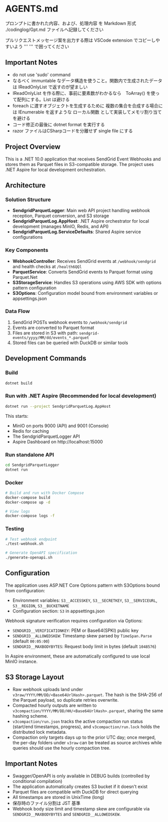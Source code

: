 # AGENTS.md

プロンプトに書かれた内容、および、処理内容 を Markdown 形式 ./codinglog/Gpt<yyyyMMddHHmm>.md ファイルへ記録してください

プルリクエストメッセージ案を出力する際は VSCode extension でコピーしやすいよう ''' ''' で囲ってください

## Important Notes

- do not use 'sudo' command
- なるべく immuntable なデータ構造を使うこと。関数内で生成されたデータは IReadOnlyList<T> で返すのが望ましい
- IReadOnlyList<T> を作る際に、事前に要素数がわかるなら　ToArray() を使って配列にする。List<T> は避ける
- foreach に渡すオブジェクトを生成するために 複数の集合を合成する場合には IEnumerable<T> を返すような ローカル関数 として実装してメモリ割り当てを避ける
- コード修正の最後に dotnet format を実行する
- razor ファイルはCSharpコードを分離せず single file にする

## Project Overview

This is a .NET 10.0 application that receives SendGrid Event Webhooks and stores them as Parquet files in S3-compatible storage. The project uses .NET Aspire for local development orchestration.

## Architecture

### Solution Structure
- **SendgridParquetLogger**: Main web API project handling webhook reception, Parquet conversion, and S3 storage
- **SendgridParquetLog.AppHost**: .NET Aspire orchestrator for local development (manages MinIO, Redis, and API)
- **SendgridParquetLog.ServiceDefaults**: Shared Aspire service configurations

### Key Components
- **WebhookController**: Receives SendGrid events at `/webhook/sendgrid` and health checks at `/health6QQl`
- **ParquetService**: Converts SendGrid events to Parquet format using Parquet.Net
- **S3StorageService**: Handles S3 operations using AWS SDK with options pattern configuration
- **S3Options**: Configuration model bound from environment variables or appsettings.json

### Data Flow
1. SendGrid POSTs webhook events to `/webhook/sendgrid`
2. Events are converted to Parquet format
3. Files are stored in S3 with path: `sendgrid-events/yyyy/MM/dd/events_*.parquet`
4. Stored files can be queried with DuckDB or similar tools

## Development Commands

### Build
```bash
dotnet build
```

### Run with .NET Aspire (Recommended for local development)
```bash
dotnet run --project SendgridParquetLog.AppHost
```
This starts:
- MinIO on ports 9000 (API) and 9001 (Console)
- Redis for caching
- The SendgridParquetLogger API
- Aspire Dashboard on http://localhost:15000

### Run standalone API
```bash
cd SendgridParquetLogger
dotnet run
```

### Docker
```bash
# Build and run with Docker Compose
docker-compose build
docker-compose up -d

# View logs
docker-compose logs -f
```

### Testing
```bash
# Test webhook endpoint
./test-webhook.sh

# Generate OpenAPI specification
./generate-openapi.sh
```

## Configuration

The application uses ASP.NET Core Options pattern with S3Options bound from configuration:
- Environment variables: `S3__ACCESSKEY`, `S3__SECRETKEY`, `S3__SERVICEURL`, `S3__REGION`, `S3__BUCKETNAME`
- Configuration section: `S3` in appsettings.json

Webhook signature verification requires configuration via Options:
- `SENDGRID__VERIFICATIONKEY`: PEM or Base64(SPKI) public key
- `SENDGRID__ALLOWEDSKEW`: Timestamp skew parsed by `TimeSpan.Parse` (default `00:05:00`)
- `SENDGRID__MAXBODYBYTES`: Request body limit in bytes (default `1048576`)

In Aspire environment, these are automatically configured to use local MinIO instance.

## S3 Storage Layout

- Raw webhook uploads land under `v3raw/YYYY/MM/DD/<Base64UrlHash>.parquet`. The hash is the SHA-256 of the Parquet payload, so duplicate retries overwrite.
- Compacted hourly outputs are written to `v3compaction/YYYY/MM/DD/HH/<Base64UrlHash>.parquet`, sharing the same hashing scheme.
- `v3compaction/run.json` tracks the active compaction run status (start/end timestamps, progress), and `v3compaction/run.lock` holds the distributed lock metadata.
- Compaction only targets days up to the prior UTC day; once merged, the per-day folders under `v3raw` can be treated as source archives while queries should use the hourly compaction tree.

## Important Notes

- Swagger/OpenAPI is only available in DEBUG builds (controlled by conditional compilation)
- The application automatically creates S3 bucket if it doesn't exist
- Parquet files are compatible with DuckDB for direct querying
- All timestamps are stored in UnixTime (long)
- 保存時のファイル分割は JST 基準
 - Webhook body size limit and timestamp skew are configurable via `SENDGRID__MAXBODYBYTES` and `SENDGRID__ALLOWEDSKEW`.
